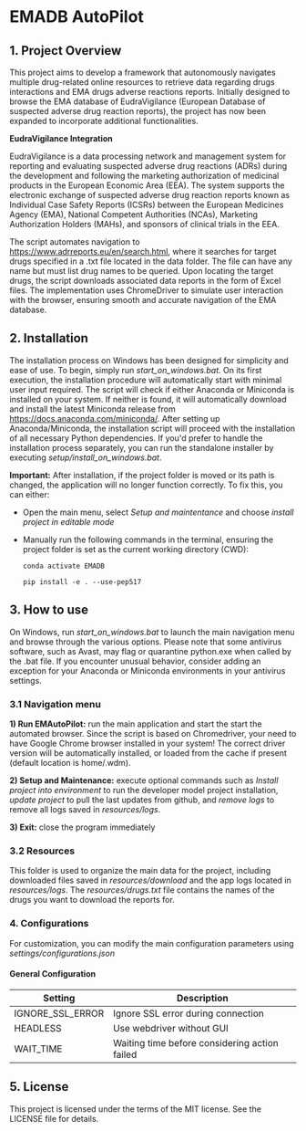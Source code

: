 # EMADB AutoPilot

## 1. Project Overview
This project aims to develop a framework that autonomously navigates multiple drug-related online resources to retrieve data regarding drugs interactions and EMA drugs adverse reactions reports. Initially designed to browse the EMA database of EudraVigilance (European Database of suspected adverse drug reaction reports), the project has now been expanded to incorporate additional functionalities.

**EudraVigilance Integration**

EudraVigilance is a data processing network and management system for reporting and evaluating suspected adverse drug reactions (ADRs) during the development and following the marketing authorization of medicinal products in the European Economic Area (EEA). The system supports the electronic exchange of suspected adverse drug reaction reports known as Individual Case Safety Reports (ICSRs) between the European Medicines Agency (EMA), National Competent Authorities (NCAs), Marketing Authorization Holders (MAHs), and sponsors of clinical trials in the EEA.

The script automates navigation to https://www.adrreports.eu/en/search.html, where it searches for target drugs specified in a .txt file located in the data folder. The file can have any name but must list drug names to be queried. Upon locating the target drugs, the script downloads associated data reports in the form of Excel files. The implementation uses ChromeDriver to simulate user interaction with the browser, ensuring smooth and accurate navigation of the EMA database.


## 2. Installation
The installation process on Windows has been designed for simplicity and ease of use. To begin, simply run *start_on_windows.bat.* On its first execution, the installation procedure will automatically start with minimal user input required. The script will check if either Anaconda or Miniconda is installed on your system. If neither is found, it will automatically download and install the latest Miniconda release from https://docs.anaconda.com/miniconda/. After setting up Anaconda/Miniconda, the installation script will proceed with the installation of all necessary Python dependencies. If you'd prefer to handle the installation process separately, you can run the standalone installer by executing *setup/install_on_windows.bat*.  

**Important:** After installation, if the project folder is moved or its path is changed, the application will no longer function correctly. To fix this, you can either:

- Open the main menu, select *Setup and maintentance* and choose *install project in editable mode*
- Manually run the following commands in the terminal, ensuring the project folder is set as the current working directory (CWD):

    `conda activate EMADB`

    `pip install -e . --use-pep517` 

## 3. How to use
On Windows, run *start_on_windows.bat* to launch the main navigation menu and browse through the various options. Please note that some antivirus software, such as Avast, may flag or quarantine python.exe when called by the .bat file. If you encounter unusual behavior, consider adding an exception for your Anaconda or Miniconda environments in your antivirus settings.

### 3.1 Navigation menu

**1) Run EMAutoPilot:** run the main application and start the start the automated browser. Since the script is based on Chromedriver, your need to have Google Chrome browser installed in your system! The correct driver version will be automatically installed, or loaded from the cache if present (default location is home/.wdm).

**2) Setup and Maintenance:** execute optional commands such as *Install project into environment* to run the developer model project installation, *update project* to pull the last updates from github, and *remove logs* to remove all logs saved in *resources/logs*.  

**3) Exit:** close the program immediately  


### 3.2 Resources
This folder is used to organize the main data for the project, including downloaded files saved in *resources/download* and the app logs located in *resources/logs*. The *resources/drugs.txt* file contains the names of the drugs you want to download the reports for.  

### 4. Configurations
For customization, you can modify the main configuration parameters using *settings/configurations.json* 

#### General Configuration

| Setting                | Description                                                    |
|------------------------|----------------------------------------------------------------|
| IGNORE_SSL_ERROR       | Ignore SSL error during connection                             |
| HEADLESS               | Use webdriver without GUI                                      |
| WAIT_TIME              | Waiting time before considering action failed                  |

## 5. License
This project is licensed under the terms of the MIT license. See the LICENSE file for details.

